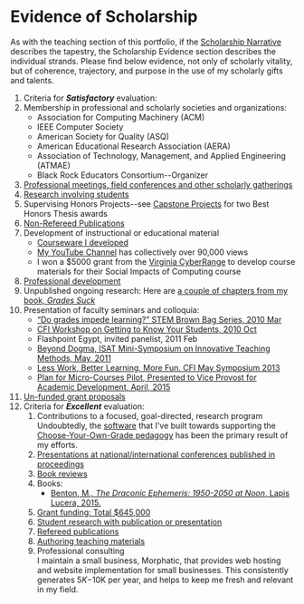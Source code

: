 # Evidence of Scholarship

As with the teaching section of this portfolio, if the [Scholarship Narrative](/scholarship/scholarship_narrative.md) describes the tapestry, the Scholarship Evidence section describes the individual strands. Please find below evidence, not only of scholarly vitality, but of coherence, trajectory, and purpose in the use of my scholarly gifts and talents.

1. Criteria for **_Satisfactory_** evaluation:
 1. Membership in professional and scholarly societies and organizations:
    * Association for Computing Machinery (ACM)
    * IEEE Computer Society
    * American Society for Quality (ASQ)
    * American Educational Research Association (AERA)
    * Association of Technology, Management, and Applied Engineering (ATMAE)
    * Black Rock Educators Consortium--Organizer
 2. [Professional meetings, field conferences and other scholarly gatherings](/scholarship/meetings.md)
 3. [Research involving students](/scholarship/students.md)
 4. Supervising Honors Projects--see [Capstone Projects](/teaching/capstones.md) for two Best Honors Thesis awards
 5. [Non-Refereed Publications](/scholarship/non-refereed.md)
 6. Development of instructional or educational material
    * [Courseware I developed](//teaching/courseware.md)
    * [My YouTube Channel](https://www.youtube.com/channel/UCw_DS2a6hdDaHiZNOGzOAeg?view_as=subscriber) has collectively over 90,000 views
    * I won a $5000 grant from the [Virginia CyberRange](https://virginiacyberrange.org/) to develop course materials for their Social Impacts of Computing course
 7. [Professional development](/scholarship/development.md)
 8. Unpublished ongoing research: Here are [a couple of chapters from my book, _Grades Suck_](https://github.com/morphatic/isat-portfolio/raw/master/supporting_materials/publications/2015--Benton--GradesSuckDraft.pdf)
 9. Presentation of faculty seminars and colloquia:
    * [“Do grades impede learning?” STEM Brown Bag Series, 2010 Mar](https://github.com/morphatic/isat-portfolio/raw/master/supporting_materials/misc/2010--STEMBrownBag--DoGradesImpedeLearning.pdf)
    * [CFI Workshop on Getting to Know Your Students, 2010 Oct](https://github.com/morphatic/isat-portfolio/raw/master/supporting_materials/misc/2010--CFI--WorkshopClassroomClimate.pdf)
    * Flashpoint Egypt, invited panelist, 2011 Feb
    * [Beyond Dogma, ISAT Mini-Symposium on Innovative Teaching Methods, May, 2011](https://github.com/morphatic/isat-portfolio/raw/master/supporting_materials/misc/2011--ISAT--BeyondDogma.pdf)
    * [Less Work, Better Learning, More Fun. CFI May Symposium 2013](https://github.com/morphatic/isat-portfolio/blob/master/supporting_materials/misc/2013--CFI--LessWorkBetterLearningMoreFun.pdf)
    * [Plan for Micro-Courses Pilot, Presented to Vice Provost for Academic Development, April, 2015](https://github.com/morphatic/isat-portfolio/raw/master/supporting_materials/misc/2015--APC--PlanForMicroCoursePilot.pdf)
 10. [Un-funded grant proposals](/scholarship/unfunded.md)
2. Criteria for **_Excellent_** evaluation:
   1. Contributions to a focused, goal-directed, research program<br>Undoubtedly, the [software](/teaching/courseware.md) that I've built towards supporting the [Choose-Your-Own-Grade pedagogy](/teaching/cyog.md) has been the primary result of my efforts.
   3. [Presentations at national/international conferences published in proceedings](/scholarship/international.md)
   4. [Book reviews](/scholarship/reviews.md)
   5. Books:
      * [Benton, M., _The Draconic Ephemeris: 1950-2050 at Noon_, Lapis Lucera, 2015.](http://amzn.to/2xxdAnM)
   6. [Grant funding: Total $645,000](/scholarship/funding.md)
   7. [Student research with publication or presentation](/scholarship/students.md)
   8. [Refereed publications](/scholarship/refereed.md)
   9. [Authoring teaching materials](/teaching/courseware.md)
   10. Professional consulting<br>I maintain a small business, Morphatic, that provides web hosting and website implementation for small businesses. This consistently generates $5K-$10K per year, and helps to keep me fresh and relevant in my field.
   
